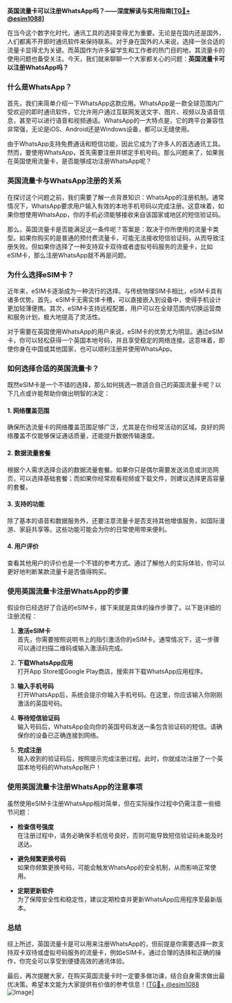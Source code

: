 **英国流量卡可以注册WhatsApp吗？——深度解读与实用指南[[TG💪+ @esim1088](https://t.me/s/esim1088)]**

在当今这个数字化时代，通讯工具的选择变得尤为重要。无论是在国内还是国外，人们都离不开即时通讯软件来保持联系。对于身在国外的人来说，选择一张合适的流量卡显得尤为关键。而英国作为许多留学生和工作者的热门目的地，其流量卡的使用问题也备受关注。今天，我们就来聊聊一个大家都关心的问题：**英国流量卡可以注册WhatsApp吗？**

### **什么是WhatsApp？**

首先，我们来简单介绍一下WhatsApp这款应用。WhatsApp是一款全球范围内广受欢迎的即时通讯软件，它允许用户通过互联网发送文字、图片、视频以及语音信息，甚至可以进行语音和视频通话。WhatsApp的一大特点是，它的跨平台兼容性非常强，无论是iOS、Android还是Windows设备，都可以无缝使用。

由于WhatsApp支持免费通话和短信功能，因此它成为了许多人的首选通讯工具。然而，要使用WhatsApp，首先需要注册并绑定手机号码。那么问题来了，如果我在英国使用流量卡，是否能够成功注册WhatsApp呢？

### **英国流量卡与WhatsApp注册的关系**

在探讨这个问题之前，我们需要了解一点背景知识：WhatsApp的注册机制。通常情况下，WhatsApp要求用户输入有效的本地手机号码以完成注册。这意味着，如果你想使用WhatsApp，你的手机必须能够接收来自该国家或地区的短信验证码。

那么，英国流量卡是否能满足这一条件呢？答案是：取决于你所使用的流量卡类型。如果你购买的是普通的预付费流量卡，可能无法接收短信验证码，从而导致注册失败。但如果你选择了一种支持双卡双待或者虚拟号码服务的流量卡，比如eSIM卡，那么注册WhatsApp就不再是问题。

### **为什么选择eSIM卡？**

近年来，eSIM卡逐渐成为一种流行的选择。与传统物理SIM卡相比，eSIM卡具有诸多优势。首先，eSIM卡无需实体卡槽，可以直接嵌入到设备中，使得手机设计更加轻薄便携。其次，eSIM卡支持远程配置，用户可以在全球范围内切换运营商和服务计划，极大地提高了灵活性。

对于需要在英国使用WhatsApp的用户来说，eSIM卡的优势尤为明显。通过eSIM卡，你可以轻松获得一个英国本地号码，并且享受稳定的网络连接。这意味着，即使你身在中国或其他国家，也可以顺利注册并使用WhatsApp。

### **如何选择合适的英国流量卡？**

既然eSIM卡是一个不错的选择，那么如何挑选一款适合自己的英国流量卡呢？以下几点或许能帮助你做出明智的决定：

#### **1. 网络覆盖范围**
确保所选流量卡的网络覆盖范围足够广泛，尤其是在你经常活动的区域。良好的网络覆盖不仅能够保证通话质量，还能提升数据传输速度。

#### **2. 数据流量套餐**
根据个人需求选择合适的数据流量套餐。如果你只是偶尔需要发送消息或浏览网页，可以选择基础套餐；而如果你经常观看视频或下载文件，则建议选择更高容量的套餐。

#### **3. 支持的功能**
除了基本的语音和数据服务外，还要注意流量卡是否支持其他增值服务，如国际漫游、家庭共享等。这些功能可能会为你的日常使用带来便利。

#### **4. 用户评价**
查看其他用户的评价也是一个不错的参考方式。通过了解他人的实际体验，你可以更好地判断某款流量卡是否值得购买。

### **使用英国流量卡注册WhatsApp的步骤**

假设你已经选好了合适的eSIM卡，接下来就是具体的操作步骤了。以下是详细的注册流程：

1. **激活eSIM卡**  
   首先，你需要按照说明书上的指引激活你的eSIM卡。通常情况下，这一步骤可以通过扫描二维码或输入激活码完成。

2. **下载WhatsApp应用**  
   打开App Store或Google Play商店，搜索并下载WhatsApp应用程序。

3. **输入手机号码**  
   打开WhatsApp后，系统会提示你输入手机号码。在这里，你应该输入你刚刚激活的英国号码。

4. **等待短信验证码**  
   输入号码后，WhatsApp会向你的英国号码发送一条包含验证码的短信。请确保你的设备已正确连接到网络。

5. **完成注册**  
   输入收到的验证码后，按照提示完成注册过程。此时，你就成功注册了一个英国本地号码的WhatsApp账户！

### **使用英国流量卡注册WhatsApp的注意事项**

虽然使用eSIM卡注册WhatsApp相对简单，但在实际操作过程中仍需注意一些细节问题：

- **检查信号强度**  
  在注册过程中，请务必确保手机信号良好，否则可能导致短信验证码未能及时送达。

- **避免频繁更换号码**  
  如果你频繁更换号码，可能会触发WhatsApp的安全机制，从而影响正常使用。

- **定期更新软件**  
  为了保障安全性和稳定性，建议定期检查并更新WhatsApp应用程序至最新版本。

### **总结**

综上所述，英国流量卡是可以用来注册WhatsApp的，但前提是你需要选择一款支持双卡双待或虚拟号码服务的流量卡，例如eSIM卡。通过合理的选择和正确的操作，你完全可以享受到便捷高效的通讯体验。

最后，再次提醒大家，在购买英国流量卡时一定要多做功课，结合自身需求做出最优决策。希望本文能为大家提供有价值的参考信息！[[TG💪+ @esim1088](https://t.me/s/esim1088) ![Image](https://i.postimg.cc/4NQfJmqS/Snipaste-2025-05-13-00-14-12.png)]